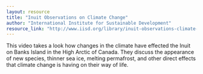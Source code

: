 ```yaml
---
layout: resource
title: "Inuit Observations on Climate Change"
author: "International Institute for Sustainable Development"
resource_link: "http://www.iisd.org/library/inuit-observations-climate-change-full-length-versio..."
---
```


This video takes a look how changes in the climate have effected the Inuit on Banks Island in the High Arctic of Canada. They discuss the appearance of new species, thinner sea ice, melting permafrost, and other direct effects that climate change is having on their way of life.